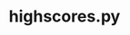 ---
toc: true
comments: true
layout: post
title: highscores.py
description: individual review for csp
type: hacks
courses: { csa: {week: 22} }
---